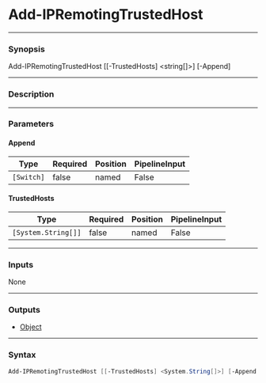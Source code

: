 # Add-IPRemotingTrustedHost
-------------------------

### Synopsis
Add-IPRemotingTrustedHost [[-TrustedHosts] <string[]>] [-Append]

---

### Description

---

### Parameters
#### **Append**

|Type      |Required|Position|PipelineInput|
|----------|--------|--------|-------------|
|`[Switch]`|false   |named   |False        |

#### **TrustedHosts**

|Type               |Required|Position|PipelineInput|
|-------------------|--------|--------|-------------|
|`[System.String[]]`|false   |named   |False        |

---

### Inputs
None

---

### Outputs

* [Object](https://learn.microsoft.com/en-us/dotnet/api/System.Object)

---

### Syntax

```PowerShell
Add-IPRemotingTrustedHost [[-TrustedHosts] <System.String[]>] [-Append <Switch>] [<CommonParameters>]
```
